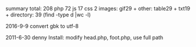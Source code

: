 summary
total: 208
php 72
js  17
css 2
images: gif29 + 
other: table29 + txt19 + 
directory:  39 (find -type d |wc -l)

2016-9-9
convert gbk to utf-8

2011-6-30 denny
Install: modify head.php, foot.php, use full path
